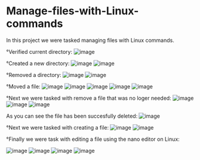# Manage-files-with-Linux-commands
In this project we were tasked managing files with Linux commands. 

°Verified current directory:
![image](https://github.com/MarcoSantibanez/Manage-files-with-Linux-commands/assets/138132151/5dcd7419-fe71-4cf1-a9ae-b810dd569171)

°Created a new directory:
![image](https://github.com/MarcoSantibanez/Manage-files-with-Linux-commands/assets/138132151/de19cf87-a783-4742-8bc7-a452781486ae)
![image](https://github.com/MarcoSantibanez/Manage-files-with-Linux-commands/assets/138132151/f5ff0b28-1970-4289-b29f-de69ab2d94f8)

°Removed a directory:
![image](https://github.com/MarcoSantibanez/Manage-files-with-Linux-commands/assets/138132151/db661b21-a367-4e69-b1fd-065689a1dcd3)
![image](https://github.com/MarcoSantibanez/Manage-files-with-Linux-commands/assets/138132151/09af2265-c96e-4d36-b0c8-14826b65cd0b)

°Moved a file:
![image](https://github.com/MarcoSantibanez/Manage-files-with-Linux-commands/assets/138132151/86098789-6a63-4968-9020-c5b886ce059f)
![image](https://github.com/MarcoSantibanez/Manage-files-with-Linux-commands/assets/138132151/aeda2e20-9c82-4d11-a5b7-1b30c7955050)
![image](https://github.com/MarcoSantibanez/Manage-files-with-Linux-commands/assets/138132151/7162f3b0-c90b-45fb-8478-e1c8df8cc422)
![image](https://github.com/MarcoSantibanez/Manage-files-with-Linux-commands/assets/138132151/b771177d-1c00-493f-8be4-286039ec4017)
![image](https://github.com/MarcoSantibanez/Manage-files-with-Linux-commands/assets/138132151/d5d9a765-dc5f-4374-bf36-a933c71ef4d4)

°Next we were tasked with remove a file that was no loger needed: 
![image](https://github.com/MarcoSantibanez/Manage-files-with-Linux-commands/assets/138132151/a36cba8f-b6b5-42b5-8096-d88b2879592e)
![image](https://github.com/MarcoSantibanez/Manage-files-with-Linux-commands/assets/138132151/25b5d45b-44a3-4ece-b1ff-24903e529454)
![image](https://github.com/MarcoSantibanez/Manage-files-with-Linux-commands/assets/138132151/df3eacdb-353a-486b-b393-33516e51d184)

As you can see the file has been succesfully deleted:
![image](https://github.com/MarcoSantibanez/Manage-files-with-Linux-commands/assets/138132151/89863fc6-7777-4a27-8550-6ccef6ad494f)

°Next we were tasked with creating a file:
![image](https://github.com/MarcoSantibanez/Manage-files-with-Linux-commands/assets/138132151/35f25de8-0e8f-4901-a505-4b8f802164bd)
![image](https://github.com/MarcoSantibanez/Manage-files-with-Linux-commands/assets/138132151/58a0c761-b92d-40d8-ae6b-c74d038e0e87)

°Finally we were task with editing a file using the nano editor on Linux:

![image](https://github.com/MarcoSantibanez/Manage-files-with-Linux-commands/assets/138132151/5b525002-428b-48e7-8f4d-d25a3955c10a)
![image](https://github.com/MarcoSantibanez/Manage-files-with-Linux-commands/assets/138132151/ea7d6e9c-9621-43cb-9580-756f9db0cd40)
![image](https://github.com/MarcoSantibanez/Manage-files-with-Linux-commands/assets/138132151/197ad1cd-d5d9-41f0-8c92-aa5e4c59b683)
![image](https://github.com/MarcoSantibanez/Manage-files-with-Linux-commands/assets/138132151/3ae27ef7-c8f1-4509-a399-a88cde88fcfc)













